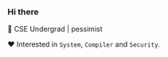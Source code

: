 ### Hi there

👋 CSE Undergrad | pessimist 

❤️ Interested in `System`, `Compiler` and `Security`.                         
